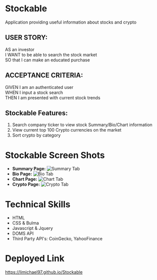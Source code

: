 # Stockable

Application providing useful information about stocks and crypto

## USER STORY:

AS an investor  
I WANT to be able to search the stock market  
SO that I can make an educated purchase

## ACCEPTANCE CRITERIA:

GIVEN I am an authenticated user  
WHEN I input a stock search  
THEN I am presented with current stock trends

## Stockable Features:

1. Search company ticker to view stock Summary/Bio/Chart information
2. View current top 100 Crypto currencies on the market
3. Sort crypto by category

# Stockable Screen Shots

- **Summary Page:**
  ![Summary Tab]()
- **Bio Page:**
  ![Bio Tab]()
- **Chart Page:**
  ![Chart Tab]()
- **Crypto Page:**
  ![Crypto Tab]()

# Technical Skills

- HTML
- CSS & Bulma
- Javascript & Jquery
- DOMS API
- Third Party API's: CoinGecko, YahooFinance

# Deployed Link

https://limichael97.github.io/Stockable

